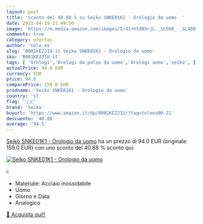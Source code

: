 ```yaml
---
layout: post
title: 'sconto del 40.88 % su Seiko SNKE01K1 - Orologio da uomo  '
date: 2021-04-19 11:49:50
image: 'https://m.media-amazon.com/images/I/41+htdN3rjL._SL500_._SL400_.jpg'
comments: true
category: ofertas
author: 'tole.es'
slug: 'B001KEZJ1U-it Seiko SNKE01K1 - Orologio da uomo'
sku: 'B001KEZJ1U-it'
tags: [ 'Orologi','Orologi da polso da uomo','Orologi uomo','seiko', ]
actualPrice: 94.0 EUR
currency: EUR
price: 94.0
comparePrice: 159.0 EUR
prodname: 'Seiko SNKE01K1 - Orologio da uomo'
country: 'it'
flag: '🇮🇹'
brand: 'Seiko'
buyurl: 'https://www.amazon.it/dp/B001KEZJ1U/?tag=tolees00-21'
descuento: '40.88'
average: '94.5'
---
```


[Seiko SNKE01K1 - Orologio da uomo](https://www.amazon.it/dp/B001KEZJ1U/?tag=tolees00-21) ha un prezzo di 94.0 EUR (originale: 159.0 EUR) con uno sconto del 40.88 % sconto qui:

[![Seiko SNKE01K1 - Orologio da uomo](https://m.media-amazon.com/images/I/41+htdN3rjL._SL500_._SL400_.jpg)](https://www.amazon.it/dp/B001KEZJ1U/?tag=tolees00-21)

ℹ️:

- Materiale: Acciaio inossidabile
- Uomo
- Giorno e Data
- Analogico

[🛒 Acquista qui!!](https://www.amazon.it/dp/B001KEZJ1U/?tag=tolees00-21)
